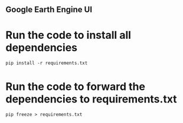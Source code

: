 ## Google Earth Engine UI

# Run the code to install all dependencies

``` pip install -r requirements.txt ```

# Run the code to forward the dependencies to requirements.txt

``` pip freeze > requirements.txt ```